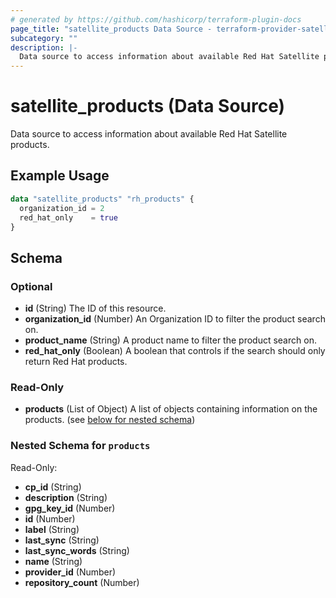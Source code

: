 ```yaml
---
# generated by https://github.com/hashicorp/terraform-plugin-docs
page_title: "satellite_products Data Source - terraform-provider-satellite"
subcategory: ""
description: |-
  Data source to access information about available Red Hat Satellite products.
---
```


# satellite_products (Data Source)

Data source to access information about available Red Hat Satellite products.

## Example Usage

```terraform
data "satellite_products" "rh_products" {
  organization_id = 2
  red_hat_only    = true
}
```

<!-- schema generated by tfplugindocs -->
## Schema

### Optional

- **id** (String) The ID of this resource.
- **organization_id** (Number) An Organization ID to filter the product search on.
- **product_name** (String) A product name to filter the product search on.
- **red_hat_only** (Boolean) A boolean that controls if the search should only return Red Hat products.

### Read-Only

- **products** (List of Object) A list of objects containing information on the products. (see [below for nested schema](#nestedatt--products))

<a id="nestedatt--products"></a>
### Nested Schema for `products`

Read-Only:

- **cp_id** (String)
- **description** (String)
- **gpg_key_id** (Number)
- **id** (Number)
- **label** (String)
- **last_sync** (String)
- **last_sync_words** (String)
- **name** (String)
- **provider_id** (Number)
- **repository_count** (Number)


